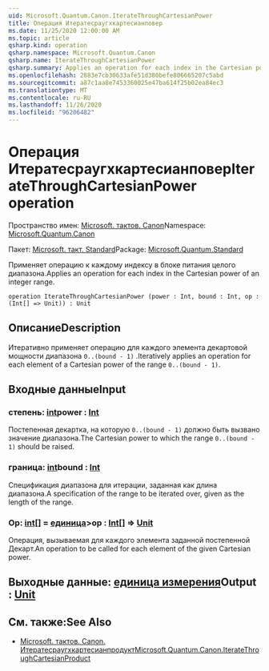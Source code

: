 ```yaml
---
uid: Microsoft.Quantum.Canon.IterateThroughCartesianPower
title: Операция Итератесраугхкартесианповер
ms.date: 11/25/2020 12:00:00 AM
ms.topic: article
qsharp.kind: operation
qsharp.namespace: Microsoft.Quantum.Canon
qsharp.name: IterateThroughCartesianPower
qsharp.summary: Applies an operation for each index in the Cartesian power of an integer range.
ms.openlocfilehash: 2883e7cb30633afe51d380befe806665207c5abd
ms.sourcegitcommit: a87c1aa8e7453360025e47ba614f25b02ea84ec3
ms.translationtype: MT
ms.contentlocale: ru-RU
ms.lasthandoff: 11/26/2020
ms.locfileid: "96206482"
---
```

# <a name="iteratethroughcartesianpower-operation"></a><span data-ttu-id="79523-102">Операция Итератесраугхкартесианповер</span><span class="sxs-lookup"><span data-stu-id="79523-102">IterateThroughCartesianPower operation</span></span>

<span data-ttu-id="79523-103">Пространство имен: [Microsoft. тактов. Canon](xref:Microsoft.Quantum.Canon)</span><span class="sxs-lookup"><span data-stu-id="79523-103">Namespace: [Microsoft.Quantum.Canon](xref:Microsoft.Quantum.Canon)</span></span>

<span data-ttu-id="79523-104">Пакет: [Microsoft. такт. Standard](https://nuget.org/packages/Microsoft.Quantum.Standard)</span><span class="sxs-lookup"><span data-stu-id="79523-104">Package: [Microsoft.Quantum.Standard](https://nuget.org/packages/Microsoft.Quantum.Standard)</span></span>


<span data-ttu-id="79523-105">Применяет операцию к каждому индексу в блоке питания целого диапазона.</span><span class="sxs-lookup"><span data-stu-id="79523-105">Applies an operation for each index in the Cartesian power of an integer range.</span></span>

```qsharp
operation IterateThroughCartesianPower (power : Int, bound : Int, op : (Int[] => Unit)) : Unit
```


## <a name="description"></a><span data-ttu-id="79523-106">Описание</span><span class="sxs-lookup"><span data-stu-id="79523-106">Description</span></span>

<span data-ttu-id="79523-107">Итеративно применяет операцию для каждого элемента декартовой мощности диапазона `0..(bound - 1)` .</span><span class="sxs-lookup"><span data-stu-id="79523-107">Iteratively applies an operation for each element of a Cartesian power of the range `0..(bound - 1)`.</span></span>

## <a name="input"></a><span data-ttu-id="79523-108">Входные данные</span><span class="sxs-lookup"><span data-stu-id="79523-108">Input</span></span>

### <a name="power--int"></a><span data-ttu-id="79523-109">степень: [int](xref:microsoft.quantum.lang-ref.int)</span><span class="sxs-lookup"><span data-stu-id="79523-109">power : [Int](xref:microsoft.quantum.lang-ref.int)</span></span>

<span data-ttu-id="79523-110">Постепенная декартка, на которую `0..(bound - 1)` должно быть вызвано значение диапазона.</span><span class="sxs-lookup"><span data-stu-id="79523-110">The Cartesian power to which the range `0..(bound - 1)` should be raised.</span></span>


### <a name="bound--int"></a><span data-ttu-id="79523-111">граница: [int](xref:microsoft.quantum.lang-ref.int)</span><span class="sxs-lookup"><span data-stu-id="79523-111">bound : [Int](xref:microsoft.quantum.lang-ref.int)</span></span>

<span data-ttu-id="79523-112">Спецификация диапазона для итерации, заданная как длина диапазона.</span><span class="sxs-lookup"><span data-stu-id="79523-112">A specification of the range to be iterated over, given as the length of the range.</span></span>


### <a name="op--int--unit"></a><span data-ttu-id="79523-113">Op: [int](xref:microsoft.quantum.lang-ref.int)[] = [единица](xref:microsoft.quantum.lang-ref.unit)></span><span class="sxs-lookup"><span data-stu-id="79523-113">op : [Int](xref:microsoft.quantum.lang-ref.int)[] => [Unit](xref:microsoft.quantum.lang-ref.unit)</span></span> 

<span data-ttu-id="79523-114">Операция, вызываемая для каждого элемента заданной постепенной Декарт.</span><span class="sxs-lookup"><span data-stu-id="79523-114">An operation to be called for each element of the given Cartesian power.</span></span>



## <a name="output--unit"></a><span data-ttu-id="79523-115">Выходные данные: [единица измерения](xref:microsoft.quantum.lang-ref.unit)</span><span class="sxs-lookup"><span data-stu-id="79523-115">Output : [Unit](xref:microsoft.quantum.lang-ref.unit)</span></span>



## <a name="see-also"></a><span data-ttu-id="79523-116">См. также:</span><span class="sxs-lookup"><span data-stu-id="79523-116">See Also</span></span>

- [<span data-ttu-id="79523-117">Microsoft. тактов. Canon. Итератесраугхкартесианпродукт</span><span class="sxs-lookup"><span data-stu-id="79523-117">Microsoft.Quantum.Canon.IterateThroughCartesianProduct</span></span>](xref:Microsoft.Quantum.Canon.IterateThroughCartesianProduct)